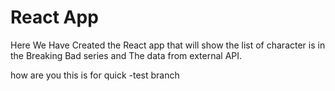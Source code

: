 # React App

Here We Have Created the React app that will show the list of character is in the Breaking Bad series and The data from external API.

how are you this is for quick -test branch